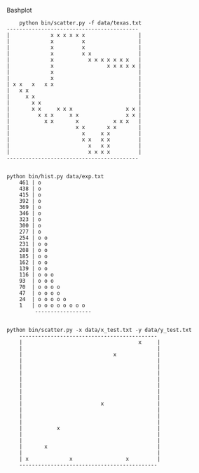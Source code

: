 Bashplot

		python bin/scatter.py -f data/texas.txt
	------------------------------------------
	|             x x x x x x                 |
	|             x         x                 |
	|             x         x                 |
	|             x         x x               |
	|             x           x x x x x x x   |
	|             x                 x x x x x |
	|             x                           |
	|             x                           |
	| x x   x   x x                           |
	|   x x                                   |
	|     x x                                 |
	|       x x                               |
	|       x x     x x x                 x x |
	|         x x x     x x               x x |
	|           x x       x           x x x   |
	|                     x x       x x       |
	|                       x     x x         |
	|                       x x   x x         |
	|                         x   x x         |
	|                         x x x x         |
	------------------------------------------


    python bin/hist.py data/exp.txt
		461 | o                
		438 | o                
		415 | o                
		392 | o                
		369 | o                
		346 | o                
		323 | o                
		300 | o                
		277 | o                
		254 | o o              
		231 | o o              
		208 | o o              
		185 | o o              
		162 | o o              
		139 | o o              
		116 | o o o            
		93  | o o o            
		70  | o o o o          
		47  | o o o o          
		24  | o o o o o        
		1   | o o o o o o o o  
		     ------------------


    python bin/scatter.py -x data/x_test.txt -y data/y_test.txt 
		--------------------------------------------
		|                                     x     |
		|                                           |
		|                             x             |
		|                                           |
		|                                           |
		|                                           |
		|                                           |
		|                                           |
		|                                           |
		|                                           |
		|                         x                 |
		|                                           |
		|                                           |
		|                                           |
		|           x                               |
		|                                           |
		|                                           |
		|       x                                   |
		|                                           |
		| x             x                 x         |
		--------------------------------------------

